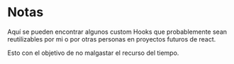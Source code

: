 # Notas

Aquí se pueden encontrar algunos custom Hooks que probablemente sean reutilizables por mi o por otras personas en proyectos futuros de react.

Esto con el objetivo de no malgastar el recurso del tiempo.